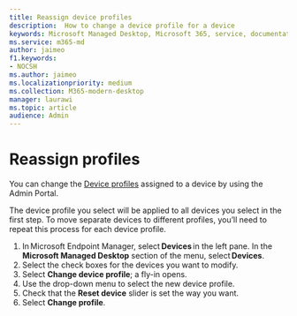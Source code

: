```yaml
---
title: Reassign device profiles
description:  How to change a device profile for a device
keywords: Microsoft Managed Desktop, Microsoft 365, service, documentation
ms.service: m365-md
author: jaimeo
f1.keywords:
- NOCSH
ms.author: jaimeo
ms.localizationpriority: medium
ms.collection: M365-modern-desktop
manager: laurawi
ms.topic: article
audience: Admin
---
```


# Reassign profiles

You can change the [Device profiles](../service-description/profiles.md) assigned to a device by using the Admin Portal.

The device profile you select will be applied to all devices you select in the first step. To move separate devices to different profiles, you’ll need to repeat this process for each device profile. 

1. In Microsoft Endpoint Manager, select **Devices** in the left pane. In the **Microsoft Managed Desktop** section of the menu, select **Devices**.  
2. Select the check boxes for the devices you want to modify. 
3. Select **Change device profile**; a fly-in opens.
4. Use the drop-down menu to select the new device profile.
5. Check that the **Reset device** slider is set the way you want.
6. Select **Change profile**.


